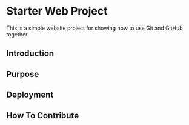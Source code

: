 # Starter Web Project

This is a simple website project for
showing how to use Git and GitHub together.

## Introduction

## Purpose

## Deployment

## How To Contribute
